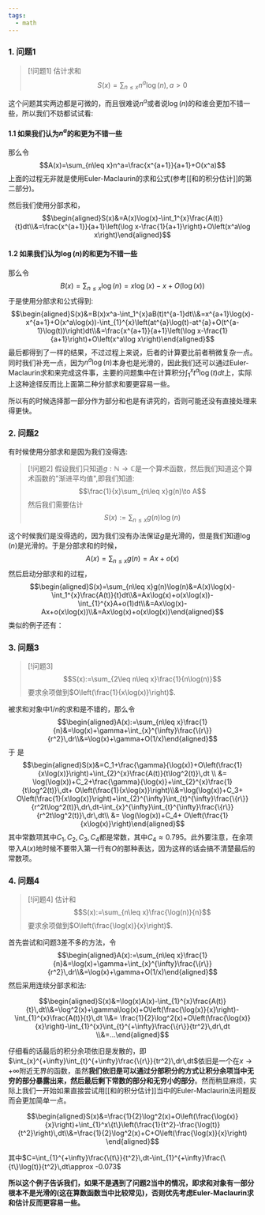 ```yaml
---
tags:
  - math
---
```

### 1. 问题1

> [!问题1]
> 估计求和$$S(x)=\sum_{n\leq x}n^{a}\log(n),a>0$$

这个问题其实两边都是可微的，而且很难说$n^a$或者说$\log(n)$的和谁会更加不错一些，所以我们不妨都试试看:

#### 1.1 如果我们认为$n^a$的和更为不错一些

那么令$$A(x)=\sum_{n\leq x}n^a=\frac{x^{a+1}}{a+1}+O(x^a)$$上面的过程无非就是使用Euler-Maclaurin的求和公式(参考[[和的积分估计]]的第二部分)。

然后我们使用分部求和，$$\begin{aligned}S(x)&=A(x)\log(x)-\int_1^{x}\frac{A(t)}{t}dt\\&=\frac{x^{a+1}}{a+1}\left(\log x-\frac{1}{a+1}\right)+O\left(x^a\log x\right)\end{aligned}$$
#### 1.2 如果我们认为$\log(n)$的和更为不错一些

那么令
$$B(x)=\sum_{n\leq x}\log(n)=x\log(x)-x+O(\log(x))$$于是使用分部求和公式得到:$$\begin{aligned}S(x)&=B(x)x^a-\int_1^{x}aB(t)t^{a-1}dt\\&=x^{a+1}\log(x)-x^{a+1}+O(x^a\log(x))-\int_{1}^{x}\left(at^{a}\log(t)-at^{a}+O(t^{a-1}\log(t))\right)dt\\&=\frac{x^{a+1}}{a+1}\left(\log x-\frac{1}{a+1}\right)+O\left(x^a\log x\right)\end{aligned}$$最后都得到了一样的结果，不过过程上来说，后者的计算要比前者稍微复杂一点。同时我们补充一点，因为$n^{a}\log(n)$本身也是光滑的，因此我们还可以通过Euler-Maclaurin求和来完成这件事，主要的问题集中在计算积分$\int_{1}^{x}t^a\log(t)dt$上，实际上这种途径反而比上面第二种分部求和要更容易一些。

所以有的时候选择那一部分作为部分和也是有讲究的，否则可能还没有直接处理来得更快。

### 2. 问题2

有时候使用分部求和是因为我们没得选:

> [!问题2]
> 假设我们只知道$g:\mathbb{N}\to\mathbb{C}$是一个算术函数，然后我们知道这个算术函数的"渐进平均值",即我们知道:$$\frac{1}{x}\sum_{n\leq x}g(n)\to A$$然后我们需要估计$$S(x):=\sum_{n\leq x}g(n)\log(n)$$

这个时候我们是没得选的，因为我们没有办法保证$g$是光滑的，但是我们知道$\log(n)$是光滑的。于是分部求和的时候，$$A(x)=\sum_{n\leq x}g(n)=Ax+o(x)$$然后启动分部求和的过程，$$\begin{aligned}S(x)=\sum_{n\leq x}g(n)\log(n)&=A(x)\log(x)-\int_1^{x}\frac{A(t)}{t}dt\\&=Ax\log(x)+o(x\log(x))-\int_{1}^{x}A+o(1)dt\\&=Ax\log(x)-Ax+o(x\log(x))\\&=Ax\log(x)+o(x\log(x))\end{aligned}$$
类似的例子还有：
### 3. 问题3

> [!问题3]
> $$S(x):=\sum_{2\leq n\leq x}\frac{1}{n\log(n)}$$要求余项做到$O\left(\frac{1}{x\log(x)}\right)$.

被求和对象中$1/n$的求和是不错的，那么令$$\begin{aligned}A(x):=\sum_{n\leq x}\frac{1}{n}&=\log(x)+\gamma+\int_{x}^{\infty}\frac{\{r\}}{r^2}\,dr\\&=\log(x)+\gamma+O(1/x)\end{aligned}$$
于 是$$\begin{aligned}S(x)&=C_1+\frac{\gamma}{\log(x)}+O\left(\frac{1}{x\log(x)}\right)+\int_{2}^{x}\frac{A(t)}{t\log^2(t)}\,dt \\ &= \log(\log(x))+C_2+\frac{\gamma}{\log(x)}+\int_{2}^{x}\frac{1}{t\log^2(t)}\,dt+ O\left(\frac{1}{x\log(x)}\right)\\&=\log(\log(x))+C_3+ O\left(\frac{1}{x\log(x)}\right)+\int_{2}^{\infty}\int_{t}^{\infty}\frac{\{r\}}{r^2t\log^2(t)}\,dr\,dt-\int_{x}^{\infty}\int_{t}^{\infty}\frac{\{r\}}{r^2t\log^2(t)}\,dr\,dt\\ &= \log(\log(x))+C_4+ O\left(\frac{1}{x\log(x)}\right)\end{aligned}$$
其中常数项其中$C_1,C_2,C_3,C_4$都是常数，其中$C_4\approx 0.795$。此外要注意，在余项带入$A(x)$地时候不要带入第一行有$O$的那种表达，因为这样的话会搞不清楚最后的常数项。

### 4. 问题4

> [!问题4]
> 估计和$$S(x):=\sum_{n\leq x}\frac{\log(n)}{n}$$要求余项做到$O\left(\frac{\log(x)}{x}\right)$.

首先尝试和问题3差不多的方法，令$$\begin{aligned}A(x):=\sum_{n\leq x}\frac{1}{n}&=\log(x)+\gamma+\int_{x}^{\infty}\frac{\{r\}}{r^2}\,dr\\&=\log(x)+\gamma+O(1/x)\end{aligned}$$
然后采用连续分部求和法:

$$\begin{aligned}S(x)&=\log(x)A(x)-\int_{1}^{x}\frac{A(t)}{t}\,dt\\&=\log^2(x)+\gamma\log(x)+O\left(\frac{\log(x)}{x}\right)-\int_{1}^{x}\frac{A(t)}{t}\,dt \\&= \frac{1}{2}\log^2(x)+O\left(\frac{\log(x)}{x}\right)-\int_{1}^{x}\int_{t}^{+\infty}\frac{\{r\}}{tr^2}\,dr\,dt \\&=...\end{aligned}$$

仔细看的话最后的积分余项依旧是发散的，即$\int_{x}^{+\infty}\int_{t}^{+\infty}\frac{\{r\}}{tr^2}\,dr\,dt$依旧是一个在$x\to+\infty$附近无界的函数，虽然**我们依旧是可以通过分部积分的方式让积分余项当中无穷的部分暴露出来，然后最后剩下常数的部分和无穷小的部分**。然而稍显麻烦，实际上我们一开始如果直接尝试用[[和的积分估计]]当中的Euler-Maclaurin法问题反而会更加简单一点。

$$\begin{aligned}S(x)&=\frac{1}{2}\log^2(x)+O\left(\frac{\log(x)}{x}\right)+\int_{1}^x\{t\}\left(\frac{1}{t^2}-\frac{\log(t)}{t^2}\right)\,dt\\&=\frac{1}{2}\log^2(x)+C+O\left(\frac{\log(x)}{x}\right) \end{aligned}$$

其中$C=\int_{1}^{+\infty}\frac{\{t\}}{t^2}\,dt-\int_{1}^{+\infty}\frac{\{t\}\log(t)}{t^2}\,dt\approx -0.073$

**所以这个例子告诉我们，如果不是遇到了问题2当中的情况，即求和对象有一部分根本不是光滑的(这在算数函数当中比较常见)，否则优先考虑Euler-Maclaurin求和估计反而更容易一些。**


